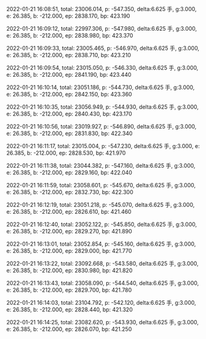 2022-01-21 16:08:51, total: 23006.014, p: -547.350, delta:6.625 手, g:3.000, e: 26.385, b: -212.000, ep: 2838.170, bp: 423.190

2022-01-21 16:09:12, total: 22997.306, p: -547.980, delta:6.625 手, g:3.000, e: 26.385, b: -212.000, ep: 2838.980, bp: 423.370

2022-01-21 16:09:33, total: 23005.465, p: -546.970, delta:6.625 手, g:3.000, e: 26.385, b: -212.000, ep: 2838.710, bp: 423.210

2022-01-21 16:09:54, total: 23015.050, p: -546.330, delta:6.625 手, g:3.000, e: 26.385, b: -212.000, ep: 2841.190, bp: 423.440

2022-01-21 16:10:14, total: 23051.186, p: -544.730, delta:6.625 手, g:3.000, e: 26.385, b: -212.000, ep: 2842.150, bp: 423.360

2022-01-21 16:10:35, total: 23056.949, p: -544.930, delta:6.625 手, g:3.000, e: 26.385, b: -212.000, ep: 2840.430, bp: 423.170

2022-01-21 16:10:56, total: 23019.927, p: -546.890, delta:6.625 手, g:3.000, e: 26.385, b: -212.000, ep: 2831.830, bp: 422.340

2022-01-21 16:11:17, total: 23015.004, p: -547.230, delta:6.625 手, g:3.000, e: 26.385, b: -212.000, ep: 2828.530, bp: 421.970

2022-01-21 16:11:38, total: 23044.382, p: -547.160, delta:6.625 手, g:3.000, e: 26.385, b: -212.000, ep: 2829.160, bp: 422.040

2022-01-21 16:11:59, total: 23058.601, p: -545.670, delta:6.625 手, g:3.000, e: 26.385, b: -212.000, ep: 2832.730, bp: 422.300

2022-01-21 16:12:19, total: 23051.218, p: -545.070, delta:6.625 手, g:3.000, e: 26.385, b: -212.000, ep: 2826.610, bp: 421.460

2022-01-21 16:12:40, total: 23052.122, p: -545.850, delta:6.625 手, g:3.000, e: 26.385, b: -212.000, ep: 2829.270, bp: 421.890

2022-01-21 16:13:01, total: 23052.854, p: -545.160, delta:6.625 手, g:3.000, e: 26.385, b: -212.000, ep: 2829.000, bp: 421.770

2022-01-21 16:13:22, total: 23092.668, p: -543.580, delta:6.625 手, g:3.000, e: 26.385, b: -212.000, ep: 2830.980, bp: 421.820

2022-01-21 16:13:43, total: 23058.090, p: -544.540, delta:6.625 手, g:3.000, e: 26.385, b: -212.000, ep: 2829.700, bp: 421.780

2022-01-21 16:14:03, total: 23104.792, p: -542.120, delta:6.625 手, g:3.000, e: 26.385, b: -212.000, ep: 2828.440, bp: 421.320

2022-01-21 16:14:25, total: 23082.620, p: -543.930, delta:6.625 手, g:3.000, e: 26.385, b: -212.000, ep: 2826.070, bp: 421.250